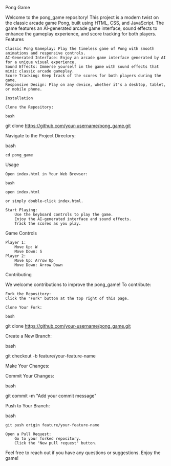 Pong Game

Welcome to the pong_game repository! This project is a modern twist on the classic arcade game Pong, built using HTML, CSS, and JavaScript. The game features an AI-generated arcade game interface, sound effects to enhance the gameplay experience, and score tracking for both players.
Features

    Classic Pong Gameplay: Play the timeless game of Pong with smooth animations and responsive controls.
    AI-Generated Interface: Enjoy an arcade game interface generated by AI for a unique visual experience.
    Sound Effects: Immerse yourself in the game with sound effects that mimic classic arcade gameplay.
    Score Tracking: Keep track of the scores for both players during the game.
    Responsive Design: Play on any device, whether it's a desktop, tablet, or mobile phone.

    Installation

    Clone the Repository:

    bash

git clone https://github.com/your-username/pong_game.git

Navigate to the Project Directory:

bash

    cd pong_game

Usage

    Open index.html in Your Web Browser:

    bash

    open index.html

    or simply double-click index.html.

    Start Playing:
        Use the keyboard controls to play the game.
        Enjoy the AI-generated interface and sound effects.
        Track the scores as you play.

Game Controls

    Player 1:
        Move Up: W
        Move Down: S
    Player 2:
        Move Up: Arrow Up
        Move Down: Arrow Down

Contributing

We welcome contributions to improve the pong_game! To contribute:

    Fork the Repository:
    Click the "Fork" button at the top right of this page.

    Clone Your Fork:

    bash

git clone https://github.com/your-username/pong_game.git

Create a New Branch:

bash

git checkout -b feature/your-feature-name

Make Your Changes:

Commit Your Changes:

bash

git commit -m "Add your commit message"

Push to Your Branch:

bash

    git push origin feature/your-feature-name

    Open a Pull Request:
        Go to your forked repository.
        Click the "New pull request" button.

Feel free to reach out if you have any questions or suggestions. Enjoy the game!
